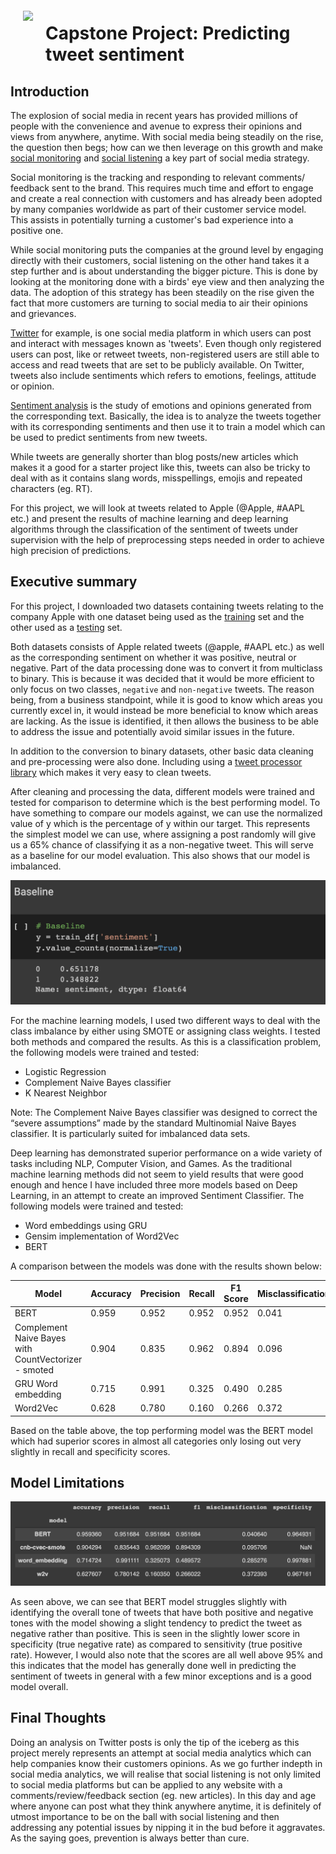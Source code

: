 <img src="http://imgur.com/1ZcRyrc.png" style="float: left; margin: 20px; height: 55px">

# Capstone Project: Predicting tweet sentiment


## Introduction

The explosion of social media in recent years has provided millions of people with the convenience and avenue to express their opinions and views from anywhere, anytime. With social media being steadily on the rise, the question then begs; how can we then leverage on this growth and make [social monitoring](https://sproutsocial.com/social-listening/) and [social listening](https://business.twitter.com/en/blog/how-to-use-social-listening.html) a key part of social media strategy.  

Social monitoring is the tracking and responding to relevant comments/ feedback sent to the brand. This requires much time and effort to engage and create a real connection with customers and has already been adopted by many companies worldwide as part of their customer service model. This assists in potentially turning a customer's bad experience into a positive one. 

While social monitoring puts the companies at the ground level by engaging directly with their customers, social listening on the other hand takes it a step further and is about understanding the bigger picture. This is done by looking at the monitoring done with a birds' eye view and then analyzing the data. The adoption of this strategy has been steadily on the rise given the fact that more customers are turning to social media to air their opinions and grievances. 


[Twitter](https://en.wikipedia.org/wiki/Twitter) for example, is one social media platform in which users can post and interact with messages known as 'tweets'. Even though only registered users can post, like or retweet tweets, non-registered users are still able to access and read tweets that are set to be publicly available. On Twitter, tweets also include sentiments which refers to emotions, feelings, attitude or opinion. 

[Sentiment analysis](https://ijcset.net/docs/Volumes/volume7issue9/ijcset2017070901.pdf) is the study of emotions and opinions generated from the corresponding text. Basically, the idea is to analyze the tweets together with its corresponding sentiments and then use it to train a model which can be used to predict sentiments from new tweets. 

While tweets are generally shorter than blog posts/new articles which makes it a good for a starter project like this, tweets can also be tricky to deal with as it contains slang words, misspellings, emojis and repeated characters (eg. RT). 

For this project, we will look at tweets related to Apple (@Apple, #AAPL etc.) and present the results of machine learning and deep learning algorithms through the classification of the sentiment of tweets under supervision with the help of preprocessing steps needed in order to achieve high precision of predictions. 

## Executive summary

For this project, I downloaded two datasets containing tweets relating to the company Apple with one dataset being used as the [training](https://data.world/crowdflower/apple-twitter-sentiment) set and the other used as a [testing](https://www.kaggle.com/kerneler/starter-apple-twitter-sentiment-texts-b9dd711b-8/data) set. 

Both datasets consists of Apple related tweets (@apple, #AAPL etc.) as well as the corresponding sentiment on whether it was positive, neutral or negative. Part of the data processing done was to convert it from multiclass to binary. This is because it was decided that it would be more efficient to only focus on two classes, `negative` and `non-negative` tweets. The reason being, from a business standpoint, while it is good to know which areas you currently excel in, it would instead be more beneficial to know which areas are lacking. As the issue is identified, it then allows the business to be able to address the issue and potentially avoid similar issues in the future. 

In addition to the conversion to binary datasets, other basic data cleaning and pre-processing were also done. Including using a [tweet processor library](https://pypi.org/project/tweet-preprocessor/) which makes it very easy to clean tweets. 

After cleaning and processing the data, different models were trained and tested for comparison to determine which is the best performing model. 
To have something to compare our models against, we can use the normalized value of y which is the percentage of y within our target. This represents the simplest model we can use, where assigning a post randomly will give us a 65% chance of classifying it as a non-negative tweet. This will serve as a baseline for our model evaluation. This also shows that our model is imbalanced. 

<img src='./data/images/baseline.png' content-align="center">

For the machine learning models, I used two different ways to deal with the class imbalance by either using SMOTE or assigning class weights. I tested both methods and compared the results. As this is a classification problem, the following models were trained and tested:

- Logistic Regression
- Complement Naive Bayes classifier
- K Nearest Neighbor

Note: The Complement Naive Bayes classifier was designed to correct the “severe assumptions” made by the standard Multinomial Naive Bayes classifier. It is particularly suited for imbalanced data sets.

Deep learning has demonstrated superior performance on a wide variety of tasks including NLP, Computer Vision, and Games. As the traditional machine learning methods did not seem to yield results that were good enough and hence I have included three more models based on Deep Learning, in an attempt to create an improved Sentiment Classifier. 
The following models were trained and tested:

- Word embeddings using GRU 
- Gensim implementation of Word2Vec
- BERT

A comparison between the models was done with the results shown below:

|Model|Accuracy|Precision|Recall|F1 Score|Misclassification|Specificity|
|---|---|---|---|---|---|---|
|BERT|0.959|0.952|0.952|0.952|0.041|0.965|
|Complement Naive Bayes with CountVectorizer - smoted|0.904|0.835|0.962|0.894|0.096|-|
|GRU Word embedding|0.715|0.991|0.325|0.490|0.285|0.998|
|Word2Vec|0.628|0.780|0.160|0.266|0.372|0.967|

Based on the table above, the top performing model was the BERT model which had superior scores in almost all categories only losing out very slightly in recall and specificity scores. 

## Model Limitations

<img src='./data/images/results.png' content-align="center">

As seen above, we can see that BERT model struggles slightly with identifying the overall tone of tweets that have both positive and negative tones with the model showing a slight tendency to predict the tweet as negative rather than positive. This is seen in the slightly lower score in specificity (true negative rate) as compared to sensitivity (true positive rate). However, I would also note that the scores are all well above 95% and this indicates that the model has generally done well in predicting the sentiment of tweets in general with a few minor exceptions and is a good model overall. 

## Final Thoughts

Doing an analysis on Twitter posts is only the tip of the iceberg as this project merely represents an attempt at social media analytics which can help companies know their customers opinions. 
As we go further indepth in social media analytics, we will realise that social listening is not only limited to social media platforms but can be applied to any website with a comments/review/feedback section (eg. new articles). 
In this day and age where anyone can post what they think anywhere anytime, it is definitely of utmost importance to be on the ball with social listening and then addressing any potential issues by nipping it in the bud before it aggravates. As the saying goes, prevention is always better than cure.





